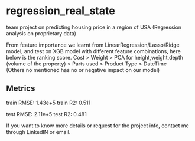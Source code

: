 # regression_real_state
team project on predicting housing price in a region of USA (Regression analysis on proprietary data)

From feature importance we learnt from LinearRegression/Lasso/Ridge model, and test on XGB model with different feature combinations, here below is the ranking score. 
Cost > Weight >  PCA for height,weight,depth (volume of the property) > Parts used > Product Type > DateTime  
(Others no mentioned has no or negative impact on our model)

## Metrics
train RMSE: 1.43e+5
train R2: 0.511

test RMSE: 2.11e+5
test R2: 0.481


If you want to know more details or request for the project info, contact me through LinkedIN or email.
